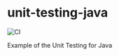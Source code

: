 # unit-testing-java
![CI](https://github.com/d-ries/unit-testing-java/actions/workflows/maven.yml/badge.svg)

Example of the Unit Testing for Java
